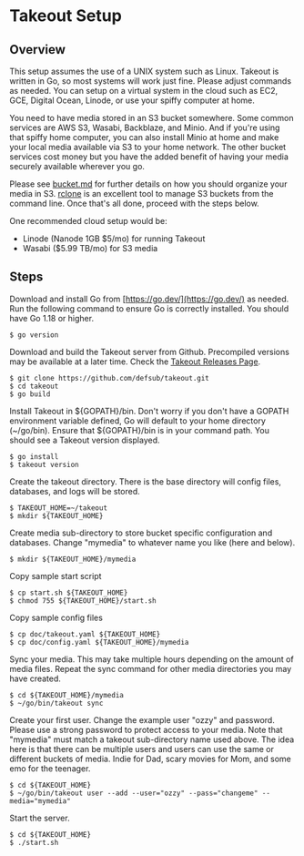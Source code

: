 # Takeout Setup

## Overview

This setup assumes the use of a UNIX system such as Linux. Takeout is written
in Go, so most systems will work just fine. Please adjust commands as
needed. You can setup on a virtual system in the cloud such as EC2, GCE,
Digital Ocean, Linode, or use your spiffy computer at home.

You need to have media stored in an S3 bucket somewhere. Some common services
are AWS S3, Wasabi, Backblaze, and Minio. And if you're using that spiffy home
computer, you can also install Minio at home and make your local media
available via S3 to your home network. The other bucket services cost money but
you have the added benefit of having your media securely available wherever you
go.

Please see [bucket.md](bucket.md) for further details on how you should
organize your media in S3. [rclone](https://rclone.org) is an excellent tool to
manage S3 buckets from the command line. Once that's all done, proceed with the
steps below.

One recommended cloud setup would be:
* Linode (Nanode 1GB $5/mo) for running Takeout
* Wasabi ($5.99 TB/mo) for S3 media

## Steps

Download and install Go from [https://go.dev/](https://go.dev/) as needed. Run
the following command to ensure Go is correctly installed. You should have Go
1.18 or higher.

```console
$ go version
```

Download and build the Takeout server from Github. Precompiled versions may be
available at a later time. Check the [Takeout Releases Page](https://github.com/defsub/takeout/releases).

```console
$ git clone https://github.com/defsub/takeout.git
$ cd takeout
$ go build
```

Install Takeout in ${GOPATH}/bin. Don't worry if you don't have a GOPATH
environment variable defined, Go will default to your home directory
(~/go/bin). Ensure that ${GOPATH}/bin is in your command path. You should see a
Takeout version displayed.

```console
$ go install
$ takeout version
```

Create the takeout directory. There is the base directory will config files,
databases, and logs will be stored.

```console
$ TAKEOUT_HOME=~/takeout
$ mkdir ${TAKEOUT_HOME}
```

Create media sub-directory to store bucket specific configuration and
databases.  Change "mymedia" to whatever name you like (here and below).

```console
$ mkdir ${TAKEOUT_HOME}/mymedia
```

Copy sample start script

```console
$ cp start.sh ${TAKEOUT_HOME}
$ chmod 755 ${TAKEOUT_HOME}/start.sh
```

Copy sample config files

```console
$ cp doc/takeout.yaml ${TAKEOUT_HOME}
$ cp doc/config.yaml ${TAKEOUT_HOME}/mymedia
```
Sync your media. This may take multiple hours depending on the amount of media
files. Repeat the sync command for other media directories you may have
created.

```console
$ cd ${TAKEOUT_HOME}/mymedia
$ ~/go/bin/takeout sync
```

Create your first user. Change the example user "ozzy" and password. Please use
a strong password to protect access to your media. Note that "mymedia" must
match a takeout sub-directory name used above. The idea here is that there can
be multiple users and users can use the same or different buckets of
media. Indie for Dad, scary movies for Mom, and some emo for the teenager.

```console
$ cd ${TAKEOUT_HOME}
$ ~/go/bin/takeout user --add --user="ozzy" --pass="changeme" --media="mymedia"
```

Start the server.

```console
$ cd ${TAKEOUT_HOME}
$ ./start.sh
```
